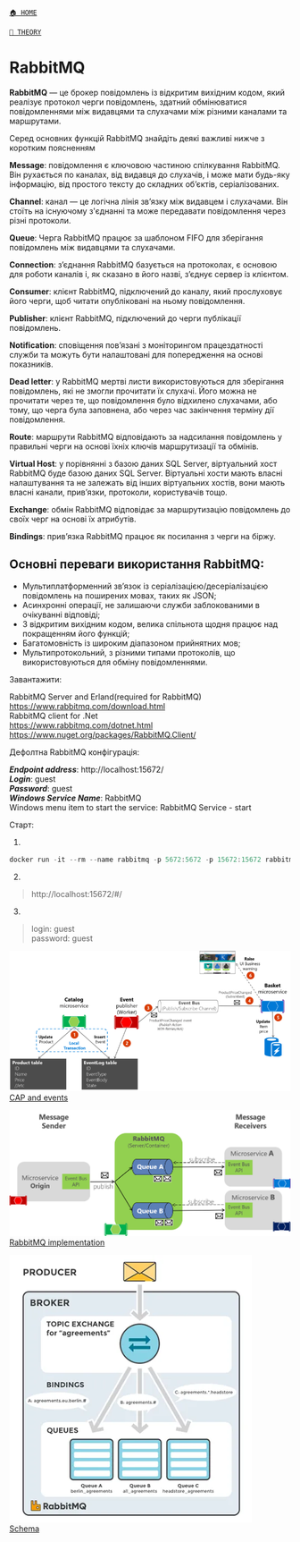 ﻿[`🏠 HOME`](../../README.md)  

[`📘 THEORY`](../README.md) 




# RabbitMQ

**RabbitMQ** — це брокер повідомлень із відкритим вихідним кодом, який реалізує протокол черги повідомлень, здатний обмінюватися повідомленнями між видавцями та слухачами між різними каналами та маршрутами.

Серед основних функцій RabbitMQ знайдіть деякі важливі нижче з коротким поясненням

**Message**: повідомлення є ключовою частиною спілкування RabbitMQ. 
Він рухається по каналах, від видавця до слухачів, і може мати будь-яку інформацію, від простого тексту до складних об’єктів, серіалізованих.

**Channel**: канал — це логічна лінія зв’язку між видавцем і слухачами. Він стоїть на існуючому з'єднанні та може передавати повідомлення через різні протоколи.

**Queue**: Черга RabbitMQ працює за шаблоном FIFO для зберігання повідомлень між видавцями та слухачами.

**Connection**: з’єднання RabbitMQ базується на протоколах, є основою для роботи каналів і, як сказано в його назві, з’єднує сервер із клієнтом.

**Consumer**: клієнт RabbitMQ, підключений до каналу, який прослуховує його черги, щоб читати опубліковані на ньому повідомлення.

**Publisher**: клієнт RabbitMQ, підключений до черги публікації повідомлень.

**Notification**: сповіщення пов’язані з моніторингом працездатності служби та можуть бути налаштовані для попередження на основі показників.

**Dead letter**: у RabbitMQ мертві листи використовуються для зберігання повідомлень, які не змогли прочитати їх слухачі. Його можна не прочитати через те, що повідомлення було відхилено слухачами, або тому, що черга була заповнена, або через час закінчення терміну дії повідомлення.

**Route**: маршрути RabbitMQ відповідають за надсилання повідомлень у правильні черги на основі їхніх ключів маршрутизації та обмінів.

**Virtual Host**: у порівнянні з базою даних SQL Server, віртуальний хост RabbitMQ буде базою даних SQL Server. Віртуальні хости мають власні налаштування та не залежать від інших віртуальних хостів, вони мають власні канали, прив’язки, протоколи, користувачів тощо.

**Exchange**: обмін RabbitMQ відповідає за маршрутизацію повідомлень до своїх черг на основі їх атрибутів.

**Bindings**: прив’язка RabbitMQ працює як посилання з черги на біржу.

## Основні переваги використання RabbitMQ:

- Мультиплатформенний зв’язок із серіалізацією/десеріалізацією повідомлень на поширених мовах, таких як JSON;  
- Асинхронні операції, не залишаючи служби заблокованими в очікуванні відповіді;  
- З відкритим вихідним кодом, велика спільнота щодня працює над покращенням його функцій;  
- Багатомовність із широким діапазоном прийнятних мов;  
- Мультипротокольний, з різними типами протоколів, що використовуються для обміну повідомленнями.  

Завантажити:

RabbitMQ Server and Erland(required for RabbitMQ)  
https://www.rabbitmq.com/download.html  
RabbitMQ client for .Net  
https://www.rabbitmq.com/dotnet.html   
https://www.nuget.org/packages/RabbitMQ.Client/   

Дефолтна RabbitMQ конфiгурацiя:

***Endpoint address***: http://localhost:15672/  
***Login***: guest  
***Password***: guest   
***Windows Service Name***: RabbitMQ  
Windows menu item to start the service: RabbitMQ Service - start  

Старт:  

1.   
```powershell
docker run -it --rm --name rabbitmq -p 5672:5672 -p 15672:15672 rabbitmq:3.13-management
```

2.  
> http://localhost:15672/#/

3.  
> login: guest  
> password: guest  


![CAP and events](./_RESOURCES/IMAGES/cap_and_events.png)  
[CAP and events](./_RESOURCES/IMAGES/cap_and_events.png)  

![RabbitMQ implementation](./_RESOURCES/IMAGES/rabbitmq_implementation.png)  
[RabbitMQ implementation](./_RESOURCES/IMAGES/rabbitmq_implementation.png)  

![Schema](./_RESOURCES/IMAGES/schema.png)  
[Schema](./_RESOURCES/IMAGES/schema.png)  